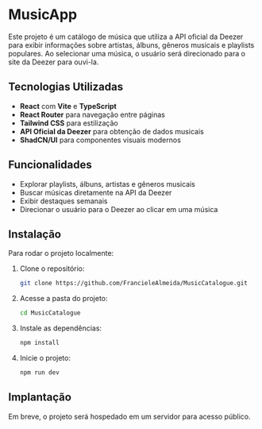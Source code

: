 # MusicApp

Este projeto é um catálogo de música que utiliza a API oficial da Deezer para exibir informações sobre artistas, álbuns, gêneros musicais e playlists populares. Ao selecionar uma música, o usuário será direcionado para o site da Deezer para ouvi-la.

## Tecnologias Utilizadas

- **React** com **Vite** e **TypeScript**
- **React Router** para navegação entre páginas
- **Tailwind CSS** para estilização
- **API Oficial da Deezer** para obtenção de dados musicais
- **ShadCN/UI** para componentes visuais modernos

## Funcionalidades

- Explorar playlists, álbuns, artistas e gêneros musicais
- Buscar músicas diretamente na API da Deezer
- Exibir destaques semanais
- Direcionar o usuário para o Deezer ao clicar em uma música

## Instalação

Para rodar o projeto localmente:

1. Clone o repositório:
   ```sh
   git clone https://github.com/FrancieleAlmeida/MusicCatalogue.git
   ```
2. Acesse a pasta do projeto:
   ```sh
   cd MusicCatalogue
   ```
3. Instale as dependências:
   ```sh
   npm install
   ```
4. Inicie o projeto:
   ```sh
   npm run dev
   ```

## Implantação

Em breve, o projeto será hospedado em um servidor para acesso público.




